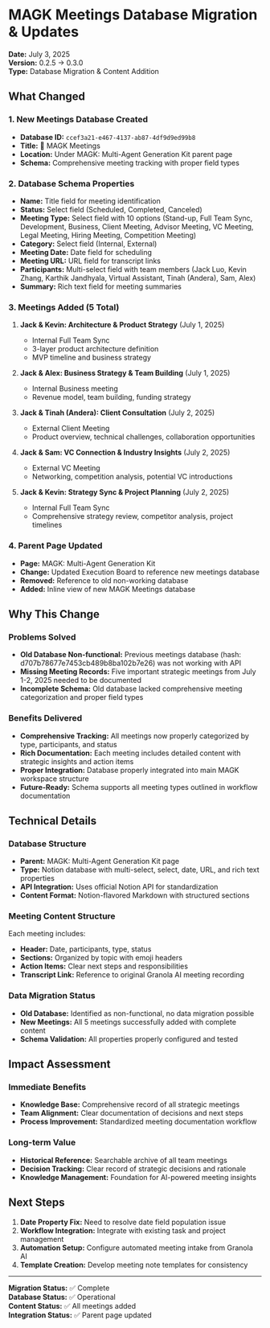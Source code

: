 # MAGK Meetings Database Migration & Updates

**Date:** July 3, 2025  
**Version:** 0.2.5 → 0.3.0  
**Type:** Database Migration & Content Addition  

## What Changed

### 1. New Meetings Database Created
- **Database ID:** `ccef3a21-e467-4137-ab87-4df9d9ed99b8`
- **Title:** 📔 MAGK Meetings
- **Location:** Under MAGK: Multi-Agent Generation Kit parent page
- **Schema:** Comprehensive meeting tracking with proper field types

### 2. Database Schema Properties
- **Name:** Title field for meeting identification
- **Status:** Select field (Scheduled, Completed, Canceled)
- **Meeting Type:** Select field with 10 options (Stand-up, Full Team Sync, Development, Business, Client Meeting, Advisor Meeting, VC Meeting, Legal Meeting, Hiring Meeting, Competition Meeting)
- **Category:** Select field (Internal, External)
- **Meeting Date:** Date field for scheduling
- **Meeting URL:** URL field for transcript links
- **Participants:** Multi-select field with team members (Jack Luo, Kevin Zhang, Karthik Jandhyala, Virtual Assistant, Tinah (Andera), Sam, Alex)
- **Summary:** Rich text field for meeting summaries

### 3. Meetings Added (5 Total)
1. **Jack & Kevin: Architecture & Product Strategy** (July 1, 2025)
   - Internal Full Team Sync
   - 3-layer product architecture definition
   - MVP timeline and business strategy

2. **Jack & Alex: Business Strategy & Team Building** (July 1, 2025)
   - Internal Business meeting
   - Revenue model, team building, funding strategy

3. **Jack & Tinah (Andera): Client Consultation** (July 2, 2025)
   - External Client Meeting
   - Product overview, technical challenges, collaboration opportunities

4. **Jack & Sam: VC Connection & Industry Insights** (July 2, 2025)
   - External VC Meeting
   - Networking, competition analysis, potential VC introductions

5. **Jack & Kevin: Strategy Sync & Project Planning** (July 2, 2025)
   - Internal Full Team Sync
   - Comprehensive strategy review, competitor analysis, project timelines

### 4. Parent Page Updated
- **Page:** MAGK: Multi-Agent Generation Kit
- **Change:** Updated Execution Board to reference new meetings database
- **Removed:** Reference to old non-working database
- **Added:** Inline view of new MAGK Meetings database

## Why This Change

### Problems Solved
- **Old Database Non-functional:** Previous meetings database (hash: d707b78677e7453cb489b8ba102b7e26) was not working with API
- **Missing Meeting Records:** Five important strategic meetings from July 1-2, 2025 needed to be documented
- **Incomplete Schema:** Old database lacked comprehensive meeting categorization and proper field types

### Benefits Delivered
- **Comprehensive Tracking:** All meetings now properly categorized by type, participants, and status
- **Rich Documentation:** Each meeting includes detailed content with strategic insights and action items
- **Proper Integration:** Database properly integrated into main MAGK workspace structure
- **Future-Ready:** Schema supports all meeting types outlined in workflow documentation

## Technical Details

### Database Structure
- **Parent:** MAGK: Multi-Agent Generation Kit page
- **Type:** Notion database with multi-select, select, date, URL, and rich text properties
- **API Integration:** Uses official Notion API for standardization
- **Content Format:** Notion-flavored Markdown with structured sections

### Meeting Content Structure
Each meeting includes:
- **Header:** Date, participants, type, status
- **Sections:** Organized by topic with emoji headers
- **Action Items:** Clear next steps and responsibilities
- **Transcript Link:** Reference to original Granola AI meeting recording

### Data Migration Status
- **Old Database:** Identified as non-functional, no data migration possible
- **New Meetings:** All 5 meetings successfully added with complete content
- **Schema Validation:** All properties properly configured and tested

## Impact Assessment

### Immediate Benefits
- **Knowledge Base:** Comprehensive record of all strategic meetings
- **Team Alignment:** Clear documentation of decisions and next steps
- **Process Improvement:** Standardized meeting documentation workflow

### Long-term Value
- **Historical Reference:** Searchable archive of all team meetings
- **Decision Tracking:** Clear record of strategic decisions and rationale
- **Knowledge Management:** Foundation for AI-powered meeting insights

## Next Steps

1. **Date Property Fix:** Need to resolve date field population issue
2. **Workflow Integration:** Integrate with existing task and project management
3. **Automation Setup:** Configure automated meeting intake from Granola AI
4. **Template Creation:** Develop meeting note templates for consistency

---

**Migration Status:** ✅ Complete  
**Database Status:** ✅ Operational  
**Content Status:** ✅ All meetings added  
**Integration Status:** ✅ Parent page updated 